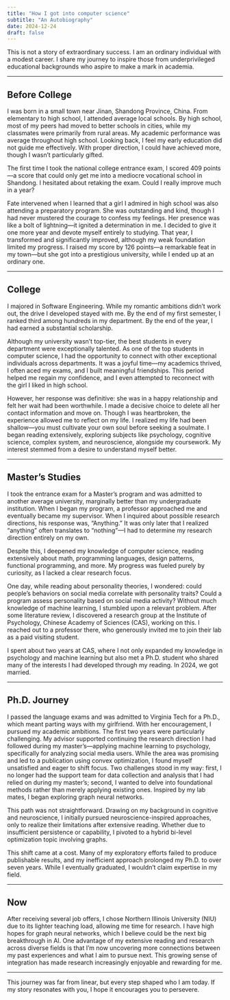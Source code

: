 ```yaml
---
title: "How I got into computer science"
subtitle: "An Autobiography"
date: 2024-12-24
draft: false
---
```


This is not a story of extraordinary success. I am an ordinary individual with a modest career. I share my journey to inspire those from underprivileged educational backgrounds who aspire to make a mark in academia.

---

## Before College

I was born in a small town near Jinan, Shandong Province, China. From elementary to high school, I attended average local schools. By high school, most of my peers had moved to better schools in cities, while my classmates were primarily from rural areas. My academic performance was average throughout high school. Looking back, I feel my early education did not guide me effectively. With proper direction, I could have achieved more, though I wasn’t particularly gifted.

The first time I took the national college entrance exam, I scored 409 points—a score that could only get me into a mediocre vocational school in Shandong. I hesitated about retaking the exam. Could I really improve much in a year?

Fate intervened when I learned that a girl I admired in high school was also attending a preparatory program. She was outstanding and kind, though I had never mustered the courage to confess my feelings. Her presence was like a bolt of lightning—it ignited a determination in me. I decided to give it one more year and devote myself entirely to studying. That year, I transformed and significantly improved, although my weak foundation limited my progress. I raised my score by 126 points—a remarkable feat in my town—but she got into a prestigious university, while I ended up at an ordinary one.

---

## College

I majored in Software Engineering. While my romantic ambitions didn’t work out, the drive I developed stayed with me. By the end of my first semester, I ranked third among hundreds in my department. By the end of the year, I had earned a substantial scholarship.

Although my university wasn’t top-tier, the best students in every department were exceptionally talented. As one of the top students in computer science, I had the opportunity to connect with other exceptional individuals across departments. It was a joyful time—my academics thrived, I often aced my exams, and I built meaningful friendships. This period helped me regain my confidence, and I even attempted to reconnect with the girl I liked in high school.

However, her response was definitive: she was in a happy relationship and felt her wait had been worthwhile. I made a decisive choice to delete all her contact information and move on. Though I was heartbroken, the experience allowed me to reflect on my life. I realized my life had been shallow—you must cultivate your own soul before seeking a soulmate. I began reading extensively, exploring subjects like psychology, cognitive science, complex system, and neuroscience, alongside my coursework. My interest stemmed from a desire to understand myself better.

---

## Master’s Studies

I took the entrance exam for a Master’s program and was admitted to another average university, marginally better than my undergraduate institution. When I began my program, a professor approached me and eventually became my supervisor. When I inquired about possible research directions, his response was, “Anything.” It was only later that I realized “anything” often translates to “nothing”—I had to determine my research direction entirely on my own.

Despite this, I deepened my knowledge of computer science, reading extensively about math, programming languages, design patterns, functional programming, and more. My progress was fueled purely by curiosity, as I lacked a clear research focus.

One day, while reading about personality theories, I wondered: could people’s behaviors on social media correlate with personality traits? Could a program assess personality based on social media activity? Without much knowledge of machine learning, I stumbled upon a relevant problem. After some literature review, I discovered a research group at the Institute of Psychology, Chinese Academy of Sciences (CAS), working on this. I reached out to a professor there, who generously invited me to join their lab as a paid visiting student.

I spent about two years at CAS, where I not only expanded my knowledge in psychology and machine learning but also met a Ph.D. student who shared many of the interests I had developed through my reading. In 2024, we got married.

---

## Ph.D. Journey

I passed the language exams and was admitted to Virginia Tech for a Ph.D., which meant parting ways with my girlfriend. With her encouragement, I pursued my academic ambitions. The first two years were particularly challenging. My advisor supported continuing the research direction I had followed during my master’s—applying machine learning to psychology, specifically for analyzing social media users. While the area was promising and led to a publication using convex optimization, I found myself unsatisfied and eager to shift focus. Two challenges stood in my way: first, I no longer had the support team for data collection and analysis that I had relied on during my master’s; second, I wanted to delve into foundational methods rather than merely applying existing ones. Inspired by my lab mates, I began exploring graph neural networks.

This path was not straightforward. Drawing on my background in cognitive and neuroscience, I initially pursued neuroscience-inspired approaches, only to realize their limitations after extensive reading. Whether due to insufficient persistence or capability, I pivoted to a hybrid bi-level optimization topic involving graphs.

This shift came at a cost. Many of my exploratory efforts failed to produce publishable results, and my inefficient approach prolonged my Ph.D. to over seven years. While I eventually graduated, I wouldn’t claim expertise in my field.

---

## Now

After receiving several job offers, I chose Northern Illinois University (NIU) due to its lighter teaching load, allowing me time for research. I have high hopes for graph neural networks, which I believe could be the next big breakthrough in AI. One advantage of my extensive reading and research across diverse fields is that I’m now uncovering more connections between my past experiences and what I aim to pursue next. This growing sense of integration has made research increasingly enjoyable and rewarding for me.

---

This journey was far from linear, but every step shaped who I am today. If my story resonates with you, I hope it encourages you to persevere.